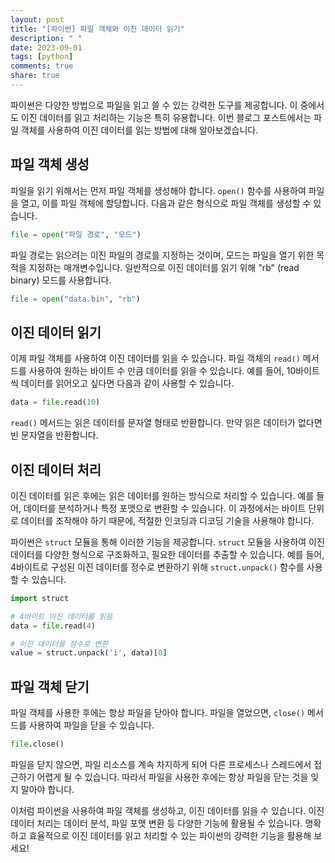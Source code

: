 ```yaml
---
layout: post
title: "[파이썬] 파일 객체와 이진 데이터 읽기"
description: " "
date: 2023-09-01
tags: [python]
comments: true
share: true
---
```


파이썬은 다양한 방법으로 파일을 읽고 쓸 수 있는 강력한 도구를 제공합니다. 이 중에서도 이진 데이터를 읽고 처리하는 기능은 특히 유용합니다. 이번 블로그 포스트에서는 파일 객체를 사용하여 이진 데이터를 읽는 방법에 대해 알아보겠습니다.

## 파일 객체 생성

파일을 읽기 위해서는 먼저 파일 객체를 생성해야 합니다. `open()` 함수를 사용하여 파일을 열고, 이를 파일 객체에 할당합니다. 다음과 같은 형식으로 파일 객체를 생성할 수 있습니다.

```python
file = open("파일 경로", "모드")
```

파일 경로는 읽으려는 이진 파일의 경로를 지정하는 것이며, 모드는 파일을 열기 위한 목적을 지정하는 매개변수입니다. 일반적으로 이진 데이터를 읽기 위해 "rb" (read binary) 모드를 사용합니다. 

```python
file = open("data.bin", "rb")
```

## 이진 데이터 읽기

이제 파일 객체를 사용하여 이진 데이터를 읽을 수 있습니다. 파일 객체의 `read()` 메서드를 사용하여 원하는 바이트 수 만큼 데이터를 읽을 수 있습니다. 예를 들어, 10바이트씩 데이터를 읽어오고 싶다면 다음과 같이 사용할 수 있습니다.

```python
data = file.read(10)
```

`read()` 메서드는 읽은 데이터를 문자열 형태로 반환합니다. 만약 읽은 데이터가 없다면 빈 문자열을 반환합니다.

## 이진 데이터 처리

이진 데이터를 읽은 후에는 읽은 데이터를 원하는 방식으로 처리할 수 있습니다. 예를 들어, 데이터를 분석하거나 특정 포맷으로 변환할 수 있습니다. 이 과정에서는 바이트 단위로 데이터를 조작해야 하기 때문에, 적절한 인코딩과 디코딩 기술을 사용해야 합니다.

파이썬은 `struct` 모듈을 통해 이러한 기능을 제공합니다. `struct` 모듈을 사용하여 이진 데이터를 다양한 형식으로 구조화하고, 필요한 데이터를 추출할 수 있습니다. 예를 들어, 4바이트로 구성된 이진 데이터를 정수로 변환하기 위해 `struct.unpack()` 함수를 사용할 수 있습니다.

```python
import struct

# 4바이트 이진 데이터를 읽음
data = file.read(4)

# 이진 데이터를 정수로 변환
value = struct.unpack('i', data)[0]
```

## 파일 객체 닫기

파일 객체를 사용한 후에는 항상 파일을 닫아야 합니다. 파일을 열었으면, `close()` 메서드를 사용하여 파일을 닫을 수 있습니다.

```python
file.close()
```

파일을 닫지 않으면, 파일 리소스를 계속 차지하게 되어 다른 프로세스나 스레드에서 접근하기 어렵게 될 수 있습니다. 따라서 파일을 사용한 후에는 항상 파일을 닫는 것을 잊지 말아야 합니다.

이처럼 파이썬을 사용하여 파일 객체를 생성하고, 이진 데이터를 읽을 수 있습니다. 이진 데이터 처리는 데이터 분석, 파일 포맷 변환 등 다양한 기능에 활용될 수 있습니다. 명확하고 효율적으로 이진 데이터를 읽고 처리할 수 있는 파이썬의 강력한 기능을 활용해 보세요!